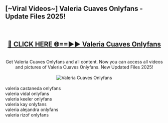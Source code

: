 <h2>[~Viral Videos~] Valeria Cuaves Onlyfans - Update Files 2025!</h2>
<br>
<div align="center">
<h2><a href="https://betterlinks.top/A2PfLJ" rel="nofollow">🔴 CLICK HERE 🌐==►► Valeria Cuaves Onlyfans</a></h2>
<br>
Get Valeria Cuaves Onlyfans and all content. Now you can access all videos and pictures of Valeria Cuaves Onlyfans. New Updated Files 2025!
<br>
<br>
<a href="https://betterlinks.top/A2PfLJ" rel="nofollow" data-target="animated-image.originalLink"><img src="https://i.ibb.co.com/WyWwxjT/player-gif2.gif" alt="Valeria Cuaves Onlyfans" style="max-width: 100%; display: inline-block;" data-target="animated-image.originalImage"></a>
</div>
<br>
valeria castaneda onlyfans<br>
valeria vidal onlyfans<br>
valeria keeler onlyfans<br>
valeria kay onlyfans<br>
valeria alejandra onlyfans<br>
valeria rizof onlyfans